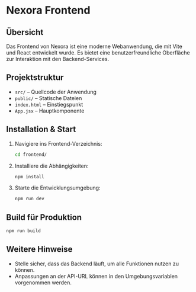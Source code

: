 # Nexora Frontend

## Übersicht

Das Frontend von Nexora ist eine moderne Webanwendung, die mit Vite und React entwickelt wurde. Es bietet eine benutzerfreundliche Oberfläche zur Interaktion mit den Backend-Services.

## Projektstruktur

- `src/` – Quellcode der Anwendung
- `public/` – Statische Dateien
- `index.html` – Einstiegspunkt
- `App.jsx` – Hauptkomponente

## Installation & Start

1. Navigiere ins Frontend-Verzeichnis:

   ```bash
   cd frontend/
   ```

2. Installiere die Abhängigkeiten:

   ```bash
   npm install
   ```

3. Starte die Entwicklungsumgebung:

   ```bash
   npm run dev
   ```

## Build für Produktion

```bash
npm run build
```

## Weitere Hinweise

- Stelle sicher, dass das Backend läuft, um alle Funktionen nutzen zu können.
- Anpassungen an der API-URL können in den Umgebungsvariablen vorgenommen werden.
